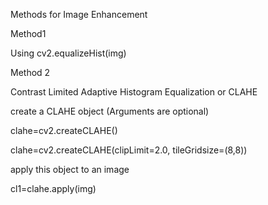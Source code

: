 Methods for Image Enhancement

Method1

Using cv2.equalizeHist(img)

Method 2

Contrast Limited Adaptive Histogram Equalization or CLAHE

create a CLAHE object (Arguments are optional)

clahe=cv2.createCLAHE()

clahe=cv2.createCLAHE(clipLimit=2.0, tileGridsize=(8,8))

apply this object to an image

cl1=clahe.apply(img)